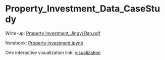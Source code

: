 # Property_Investment_Data_CaseStudy

Write-up: [Property Investment_Jingyi Ran.pdf](https://github.com/jingyi106/Property_Investment_Data_CaseStudy/blob/main/Property%20Investment%20Case%20Study_Jingyi%20Ran.pdf)

Notebook: [Property Investment.ipynb](https://github.com/jingyi106/Property_Investment_Data_CaseStudy/blob/main/Property%20Investment.ipynb)

One interactive visualization link: [visualization](/Visualization.md)
